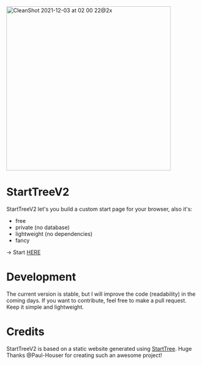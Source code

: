 
<img width="429" alt="CleanShot 2021-12-03 at 02 00 22@2x" src="https://user-images.githubusercontent.com/55558407/144526842-33098626-7620-421c-9800-c6121e67a3c8.png">

# StartTreeV2

StartTreeV2 let's you build a custom start page for your browser, also it's:

- free
- private (no database)
- lightweight (no dependencies)
- fancy

→ Start [HERE](https://alexw00.github.io/StartTreeV2/)

# Development

The current version is stable, but I will improve the code (readability) in the coming days.
If you want to contribute, feel free to make a pull request. Keep it simple and lightweight.

# Credits
StartTreeV2 is based on a static website generated using [StartTree](https://github.com/Paul-Houser/StartTree). Huge Thanks @Paul-Houser for creating such an awesome project!
